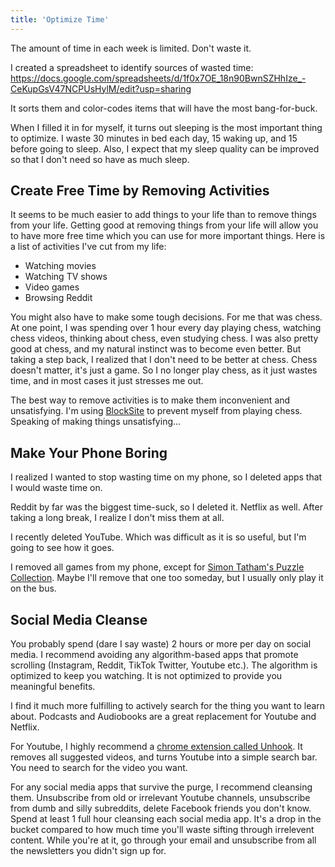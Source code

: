 ```yaml
---
title: 'Optimize Time'
---
```


The amount of time in each week is limited. Don't waste it.

I created a spreadsheet to identify sources of wasted time: https://docs.google.com/spreadsheets/d/1f0x7OE_18n90BwnSZHhIze_-CeKupGsV47NCPUsHylM/edit?usp=sharing

It sorts them and color-codes items that will have the most bang-for-buck. 

When I filled it in for myself, it turns out sleeping is the most important thing to optimize. I waste 30 minutes in bed each day, 15 waking up, and 15 before going to sleep. Also, I expect that my sleep quality can be improved so that I don't need so have as much sleep.

## Create Free Time by Removing Activities

It seems to be much easier to add things to your life than to remove things from your life. Getting good at removing things from your life will allow you to have more free time which you can use for more important things. Here is a list of activities I've cut from my life:

- Watching movies
- Watching TV shows
- Video games
- Browsing Reddit

You might also have to make some tough decisions. For me that was chess. At one point, I was spending over 1 hour every day playing chess, watching chess videos, thinking about chess, even studying chess. I was also pretty good at chess, and my natural instinct was to become even better. But taking a step back, I realized that I don't need to be better at chess. Chess doesn't matter, it's just a game. So I no longer play chess, as it just wastes time, and in most cases it just stresses me out.

The best way to remove activities is to make them inconvenient and unsatisfying. I'm using [BlockSite](https://chrome.google.com/webstore/detail/blocksite-block-websites/eiimnmioipafcokbfikbljfdeojpcgbh) to prevent myself from playing chess. Speaking of making things unsatisfying...

## Make Your Phone Boring

I realized I wanted to stop wasting time on my phone, so I deleted apps that I would waste time on. 

Reddit by far was the biggest time-suck, so I deleted it. Netflix as well. After taking a long break, I realize I don't miss them at all.

I recently deleted YouTube. Which was difficult as it is so useful, but I'm going to see how it goes.

I removed all games from my phone, except for [Simon Tatham's Puzzle Collection](https://www.chiark.greenend.org.uk/~sgtatham/puzzles/). Maybe I'll remove that one too someday, but I usually only play it on the bus.

## Social Media Cleanse

You probably spend (dare I say waste) 2 hours or more per day on social media. I recommend avoiding any algorithm-based apps that promote scrolling (Instagram, Reddit, TikTok Twitter, Youtube etc.). The algorithm is optimized to keep you watching. It is not optimized to provide you meaningful benefits.

I find it much more fulfilling to actively search for the thing you want to learn about. Podcasts and Audiobooks are a great replacement for Youtube and Netflix. 

For Youtube, I highly recommend a [chrome extension called Unhook](https://chrome.google.com/webstore/detail/unhook-remove-youtube-rec/khncfooichmfjbepaaaebmommgaepoid/related?hl=en). It removes all suggested videos, and turns Youtube into a simple search bar. You need to search for the video you want. 

For any social media apps that survive the purge, I recommend cleansing them. Unsubscribe from old or irrelevant Youtube channels, unsubscribe from dumb and silly subreddits, delete Facebook friends you don't know. Spend at least 1 full hour cleansing each social media app. It's a drop in the bucket compared to how much time you'll waste sifting through irrelevent content. While you're at it, go through your email and unsubscribe from all the newsletters you didn't sign up for.




